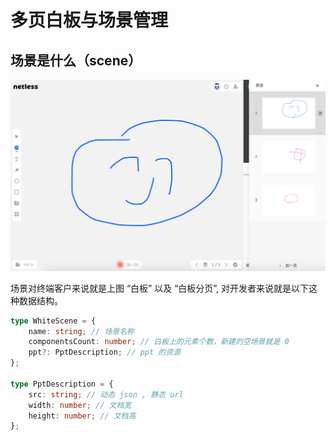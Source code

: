 # 多页白板与场景管理

## 场景是什么（scene）

![](../.gitbook/assets/scene.png)

场景对终端客户来说就是上图 “白板” 以及 “白板分页”, 对开发者来说就是以下这种数据结构。

```typescript
type WhiteScene = {
    name: string; // 场景名称
    componentsCount: number; // 白板上的元素个数，新建的空场景就是 0
    ppt?: PptDescription; // ppt 的资源
};

type PptDescription = {
    src: string; // 动态 json , 静态 url
    width: number; // 文档宽
    height: number; // 文档高
};
```



